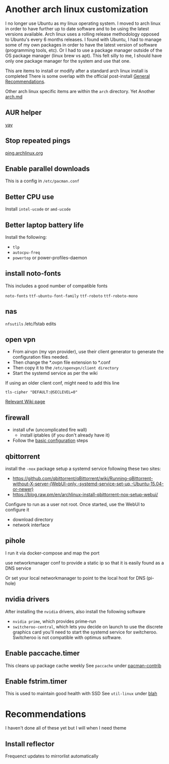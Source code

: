 # Another arch linux customization

I no longer use Ubuntu as my linux operating system. I moved to arch linux in order to have further up to date software and to be using the latest versions available. Arch linux uses a rolling release methodology opposed to Ubuntu's every 6 months releases. I found with Ubuntu, I had to manage some of my own packages in order to have the latest version of software (programming tools, etc). Or I had to use a package manager outside of the OS package manager (linux brew vs apt). This felt silly to me, I should have only one package manager for the system and use that one.

This are items to install or modify after a standard arch linux install is completed
There is some overlap with the official post-install [General Recommendations](https://wiki.archlinux.org/title/General_recommendations).

Other arch linux specific items are within the `arch` directory.
Yet Another [arch.md](arch/arch.md)

## AUR helper

[yay](https://aur.archlinux.org/packages/yay)

## Stop repeated pings
[ping.archlinux.org](https://wiki.archlinux.org/title/NetworkManager#Configuration)

## Enable parallel downloads
This is a config in `/etc/pacman.conf`

## Better CPU use
Install `intel-ucode` or `amd-ucode`

## Better laptop battery life
Install the following:
- `tlp` 
- `autocpu-freq`
- `powertop` or power-profiles-daemon

## install noto-fonts
This includes a good number of compatible fonts

`noto-fonts`
`ttf-ubuntu-font-family`
`ttf-roboto`
`ttf-roboto-mono`

## nas

`nfsutils`
/etc/fstab edits

## open vpn

- From airvpn (my vpn provider), use their client generator to generate the configuration files needed.
- Then change the *.ovpn file extension to *.conf
- Then copy it to the `/etc/openvpn/client directory`
- Start the systemd service as per the wiki

If using an older client conf, might need to add this line

```
tls-cipher "DEFAULT:@SECLEVEL=0"
```

[Relevant Wiki page](https://wiki.archlinux.org/title/OpenVPN#Starting_OpenVPN)

## firewall

- install ufw (uncomplicated fire wall)
  - install iptables (if you don't already have it)
- Follow the [basic configuration](https://wiki.archlinux.org/title/Uncomplicated_Firewall) steps

## qbittorrent

install the `-nox` package
setup a systemd service following these two sites:
- https://github.com/qbittorrent/qBittorrent/wiki/Running-qBittorrent-without-X-server-(WebUI-only,-systemd-service-set-up,-Ubuntu-15.04-or-newer)
- https://blog.raw.pm/en/archlinux-install-qbittorrent-nox-setup-webui/

Configure to run as a user not root.
Once started, use the WebUI to configure it
- download directory
- network interface

## pihole
I run it via docker-compose and map the port

use networkmanager conf to provide a static ip so that it is easily found as a DNS service

Or set your local networkmanager to point to the local host for DNS (pi-hole)

## nvidia drivers

After installing the `nvidia` drivers, also install the following software

- `nvidia prime`, which provides prime-run
- `switcheroo-central`, which lets you decide on launch to use the discrete graphics card
  you'll need to start the systemd service for switcheroo. Switcheroo is not compatible with optimus software.

## Enable paccache.timer
This cleans up package cache weekly
See `paccache` under [pacman-contrib](https://wiki.archlinux.org/title/Pacman)

## Enable fstrim.timer
This is used to maintain good health with SSD
See `util-linux` under [blah](https://wiki.archlinux.org/title/Solid_state_drive)

# Recommendations

I haven't done all of these yet but I will when I need theme

## Install reflector
Frequenct updates to mirrorlist automatically

